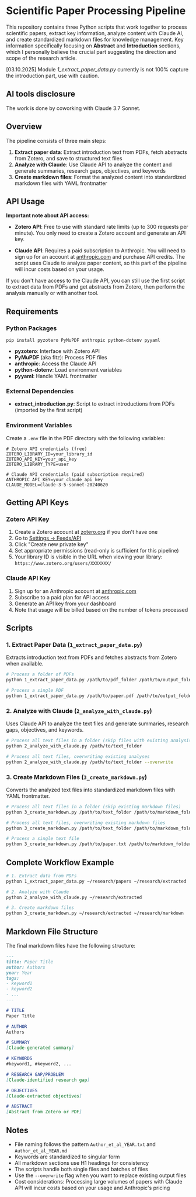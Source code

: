 # Scientific Paper Processing Pipeline

This repository contains three Python scripts that work together to process scientific papers, extract key information, analyze content with Claude AI, and create standardized markdown files for knowledge management.
Key information specifically focusing on **Abstract** and **Introduction** sections, which I personally believe the crucial part suggesting the direction and scope of the research article.

[03.10.2025] Module _1_extract_paper_data.py_ currently is not 100% capture the introduction part, use with caution.

## AI tools disclosure

The work is done by coworking with Claude 3.7 Sonnet.

## Overview

The pipeline consists of three main steps:

1. **Extract paper data**: Extract introduction text from PDFs, fetch abstracts from Zotero, and save to structured text files
2. **Analyze with Claude**: Use Claude API to analyze the content and generate summaries, research gaps, objectives, and keywords
3. **Create markdown files**: Format the analyzed content into standardized markdown files with YAML frontmatter

## API Usage

**Important note about API access:**

- **Zotero API**: Free to use with standard rate limits (up to 300 requests per minute). You only need to create a Zotero account and generate an API key.

- **Claude API**: Requires a paid subscription to Anthropic. You will need to sign up for an account at [anthropic.com](https://www.anthropic.com/) and purchase API credits. The script uses Claude to analyze paper content, so this part of the pipeline will incur costs based on your usage.

If you don't have access to the Claude API, you can still use the first script to extract data from PDFs and get abstracts from Zotero, then perform the analysis manually or with another tool.

## Requirements

### Python Packages

```
pip install pyzotero PyMuPDF anthropic python-dotenv pyyaml
```

- **pyzotero**: Interface with Zotero API
- **PyMuPDF** (aka fitz): Process PDF files
- **anthropic**: Access the Claude API
- **python-dotenv**: Load environment variables
- **pyyaml**: Handle YAML frontmatter

### External Dependencies

- **extract_introduction.py**: Script to extract introductions from PDFs (imported by the first script)

### Environment Variables

Create a `.env` file in the PDF directory with the following variables:

```
# Zotero API credentials (free)
ZOTERO_LIBRARY_ID=your_library_id
ZOTERO_API_KEY=your_api_key
ZOTERO_LIBRARY_TYPE=user

# Claude API credentials (paid subscription required)
ANTHROPIC_API_KEY=your_claude_api_key
CLAUDE_MODEL=claude-3-5-sonnet-20240620
```

## Getting API Keys

### Zotero API Key
1. Create a Zotero account at [zotero.org](https://www.zotero.org/) if you don't have one
2. Go to [Settings → Feeds/API](https://www.zotero.org/settings/keys)
3. Click "Create new private key"
4. Set appropriate permissions (read-only is sufficient for this pipeline)
5. Your library ID is visible in the URL when viewing your library: `https://www.zotero.org/users/XXXXXXX/`

### Claude API Key
1. Sign up for an Anthropic account at [anthropic.com](https://www.anthropic.com/)
2. Subscribe to a paid plan for API access
3. Generate an API key from your dashboard
4. Note that usage will be billed based on the number of tokens processed

## Scripts

### 1. Extract Paper Data (`1_extract_paper_data.py`)

Extracts introduction text from PDFs and fetches abstracts from Zotero when available.

```bash
# Process a folder of PDFs
python 1_extract_paper_data.py /path/to/pdf_folder /path/to/output_folder

# Process a single PDF
python 1_extract_paper_data.py /path/to/paper.pdf /path/to/output_folder
```

### 2. Analyze with Claude (`2_analyze_with_claude.py`)

Uses Claude API to analyze the text files and generate summaries, research gaps, objectives, and keywords.

```bash
# Process all text files in a folder (skip files with existing analysis)
python 2_analyze_with_claude.py /path/to/text_folder

# Process all text files, overwriting existing analyses
python 2_analyze_with_claude.py /path/to/text_folder --overwrite
```

### 3. Create Markdown Files (`3_create_markdown.py`)

Converts the analyzed text files into standardized markdown files with YAML frontmatter.

```bash
# Process all text files in a folder (skip existing markdown files)
python 3_create_markdown.py /path/to/text_folder /path/to/markdown_folder

# Process all text files, overwriting existing markdown files
python 3_create_markdown.py /path/to/text_folder /path/to/markdown_folder --overwrite

# Process a single text file
python 3_create_markdown.py /path/to/paper.txt /path/to/markdown_folder
```

## Complete Workflow Example

```bash
# 1. Extract data from PDFs
python 1_extract_paper_data.py ~/research/papers ~/research/extracted

# 2. Analyze with Claude
python 2_analyze_with_claude.py ~/research/extracted

# 3. Create markdown files
python 3_create_markdown.py ~/research/extracted ~/research/markdown
```

## Markdown File Structure

The final markdown files have the following structure:

```markdown
---
title: Paper Title
author: Authors
year: Year
tags:
- keyword1
- keyword2
- ...
---

# TITLE
Paper Title

# AUTHOR
Authors

# SUMMARY
[Claude-generated summary]

# KEYWORDS
#keyword1, #keyword2, ...

# RESEARCH GAP/PROBLEM
[Claude-identified research gap]

# OBJECTIVES
[Claude-extracted objectives]

# ABSTRACT
[Abstract from Zotero or PDF]
```

## Notes

- File naming follows the pattern `Author_et_al_YEAR.txt` and `Author_et_al_YEAR.md`
- Keywords are standardized to singular form
- All markdown sections use H1 headings for consistency
- The scripts handle both single files and batches of files
- Use the `--overwrite` flag when you want to replace existing output files
- Cost considerations: Processing large volumes of papers with Claude API will incur costs based on your usage and Anthropic's pricing

